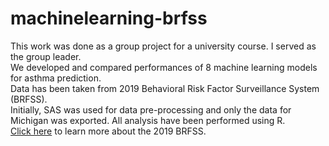# machinelearning-brfss
This work was done as a group project for a university course. I served as the group leader.  
We developed and compared performances of 8 machine learning models for asthma prediction.  
Data has been taken from 2019 Behavioral Risk Factor Surveillance System (BRFSS).  
Initially, SAS was used for data pre-processing and only the data for Michigan was exported. All analysis have been performed using R.  
[Click here](https://www.cdc.gov/brfss/annual_data/annual_2019.html) to learn more about the 2019 BRFSS.
